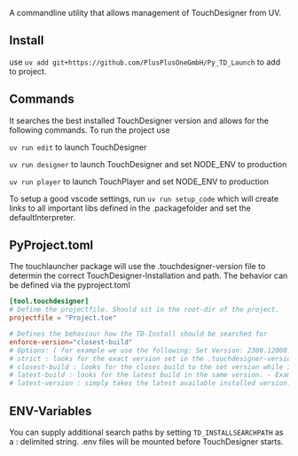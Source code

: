 A commandline utility that allows management of TouchDesigner from UV.
## Install
use ```uv add git+https://github.com/PlusPlusOneGmbH/Py_TD_Launch``` to add to project.

## Commands
It searches the best installed TouchDesigner version and allows for the following commands.
To run the project use 

```uv run edit``` to launch TouchDesigner

```uv run designer``` to launch TouchDesigner and set NODE_ENV to production

```uv run player``` to launch TouchPlayer and set NODE_ENV to production

To setup a good vscode settings, run ```uv run setup_code``` which will create links to all important libs defined in the .packagefolder and set the defaultInterpreter.


## PyProject.toml 
The touchlauncher package will use the .touchdesigner-version file to determin the correct TouchDesigner-Installation and path.
The behavior can be defined via the pyproject.toml
```toml
[tool.touchdesigner]
# Define the projectfile. Should sit in the root-dir of the project.
projectfile = "Project.toe"

# Defines the behaviour how the TD-Install should be searched for 
enforce-version="closest-build"
# Options: ( for example we use the following: Set Version: 2300.12000. Available Version [2025.1000, 2023.2000, 2023.4000]
# strict : looks for the exact version set in the .touchdesigner-version file. 
# closest-build : looks for the closes build to the set version while ignoring other versions. - Example: Will pick 2023.2000
# latest-build : looks for the latest build in the same version. - Example: Will pick 2023.4000
# latest-version : simply takes the latest available installed version. Def not suggestes! - Example: Will pick 2025.1000

```

## ENV-Variables
You can supply additional search paths by setting ```TD_INSTALLSEARCHPATH``` as a : delimited string. 
.env files will be mounted before TouchDesigner starts.

